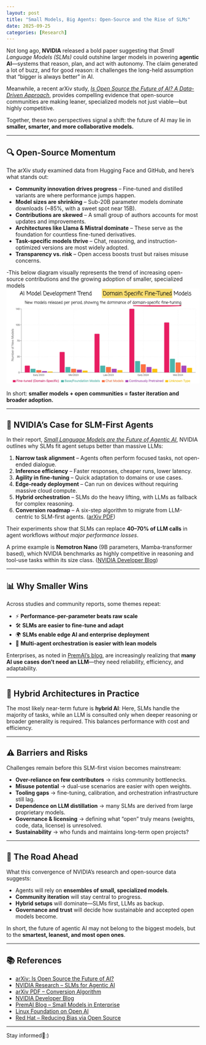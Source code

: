 ```yaml
---
layout: post
title: "Small Models, Big Agents: Open-Source and the Rise of SLMs"
date: 2025-09-25
categories: [Research]
---
```


Not long ago, **NVIDIA** released a bold paper suggesting that *Small Language Models (SLMs)* could outshine larger models in powering **agentic AI**—systems that reason, plan, and act with autonomy. The claim generated a lot of buzz, and for good reason: it challenges the long-held assumption that “bigger is always better” in AI.  

Meanwhile, a recent arXiv study, [*Is Open Source the Future of AI? A Data-Driven Approach*](https://arxiv.org/abs/2501.16403), provides compelling evidence that open-source communities are making leaner, specialized models not just viable—but highly competitive.  

Together, these two perspectives signal a shift: the future of AI may lie in **smaller, smarter, and more collaborative models.**

---


## 🔍 Open-Source Momentum  

The arXiv study examined data from Hugging Face and GitHub, and here’s what stands out:  

- **Community innovation drives progress** – Fine-tuned and distilled variants are where performance jumps happen.  
- **Model sizes are shrinking** – Sub-20B parameter models dominate downloads (~85%, with a sweet spot near 15B).  
- **Contributions are skewed** – A small group of authors accounts for most updates and improvements.  
- **Architectures like Llama & Mistral dominate** – These serve as the foundation for countless fine-tuned derivatives.  
- **Task-specific models thrive** – Chat, reasoning, and instruction-optimized versions are most widely adopted.  
- **Transparency vs. risk** – Open access boosts trust but raises misuse concerns.  

-This below diagram visually represents the trend of increasing open-source contributions and the growing adoption of smaller, specialized models
![Open-Source AI Shift](/assets/images/image.png)

In short: **smaller models + open communities = faster iteration and broader adoption.**

---


## 🧠 NVIDIA’s Case for SLM-First Agents  

In their report, [*Small Language Models are the Future of Agentic AI*](https://research.nvidia.com/labs/lpr/slm-agents/), NVIDIA outlines why SLMs fit agent setups better than massive LLMs:  

1. **Narrow task alignment** – Agents often perform focused tasks, not open-ended dialogue.  
2. **Inference efficiency** – Faster responses, cheaper runs, lower latency.  
3. **Agility in fine-tuning** – Quick adaptation to domains or use cases.  
4. **Edge-ready deployment** – Can run on devices without requiring massive cloud compute.  
5. **Hybrid orchestration** – SLMs do the heavy lifting, with LLMs as fallback for complex reasoning.  
6. **Conversion roadmap** – A six-step algorithm to migrate from LLM-centric to SLM-first agents. ([arXiv PDF](https://arxiv.org/pdf/2506.02153))  

Their experiments show that SLMs can replace **40–70% of LLM calls** in agent workflows *without major performance losses*.  

A prime example is **Nemotron Nano** (9B parameters, Mamba-transformer based), which NVIDIA benchmarks as highly competitive in reasoning and tool-use tasks within its size class. ([NVIDIA Developer Blog](https://developer.nvidia.com/blog/how-small-language-models-are-key-to-scalable-agentic-ai/))  

---


## 📊 Why Smaller Wins  

Across studies and community reports, some themes repeat:  

- ⚡ **Performance-per-parameter beats raw scale**  
- 🛠 **SLMs are easier to fine-tune and adapt**  
- 🌍 **SLMs enable edge AI and enterprise deployment**  
- 🧩 **Multi-agent orchestration is easier with lean models**  

Enterprises, as noted in [PremAI’s blog](https://blog.premai.io/small-models-big-wins-agentic-ai-in-enterprise-explained/), are increasingly realizing that **many AI use cases don’t need an LLM**—they need reliability, efficiency, and adaptability.

---


## 🔄 Hybrid Architectures in Practice  

The most likely near-term future is **hybrid AI**: Here, SLMs handle the majority of tasks, while an LLM is consulted only when deeper reasoning or broader generality is required. This balances performance with cost and efficiency.

---


## ⚠️ Barriers and Risks

Challenges remain before this SLM-first vision becomes mainstream:

- **Over-reliance on few contributors** → risks community bottlenecks.  
- **Misuse potential** → dual-use scenarios are easier with open weights.  
- **Tooling gaps** → fine-tuning, calibration, and orchestration infrastructure still lag.  
- **Dependence on LLM distillation** → many SLMs are derived from large proprietary models.  
- **Governance & licensing** → defining what “open” truly means (weights, code, data, license) is unresolved.  
- **Sustainability** → who funds and maintains long-term open projects?  

---


## 🔮 The Road Ahead

What this convergence of NVIDIA’s research and open-source data suggests:

- Agents will rely on **ensembles of small, specialized models**.  
- **Community iteration** will stay central to progress.  
- **Hybrid setups** will dominate—SLMs first, LLMs as backup.  
- **Governance and trust** will decide how sustainable and accepted open models become.  

In short, the future of agentic AI may not belong to the biggest models, but to the **smartest, leanest, and most open ones**.

---


## 📚 References

- [arXiv: Is Open Source the Future of AI?](https://arxiv.org/abs/2501.16403/)  
- [NVIDIA Research – SLMs for Agentic AI](https://research.nvidia.com/labs/lpr/slm-agents/)  
- [arXiv PDF – Conversion Algorithm](https://arxiv.org/pdf/2506.02153/)  
- [NVIDIA Developer Blog](https://developer.nvidia.com/blog/how-small-language-models-are-key-to-scalable-agentic-ai/)  
- [PremAI Blog – Small Models in Enterprise](https://blog.premai.io/small-models-big-wins-agentic-ai-in-enterprise-explained/)  
- [Linux Foundation on Open AI](https://www.linuxfoundation.org/blog/open-source-ai-is-transforming-the-economy/)  
- [Red Hat – Reducing Bias via Open Source](https://www.redhat.com/en/blog/reducing-bias-ai-models-through-open-source/)

---


Stay informed🎯:)
